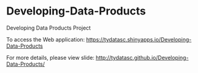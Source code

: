 # Developing-Data-Products
Developing Data Products Project

To access the Web application:
https://tydatasc.shinyapps.io/Developing-Data-Products

For more details, please view slide:
http://tydatasc.github.io/Developing-Data-Products/
